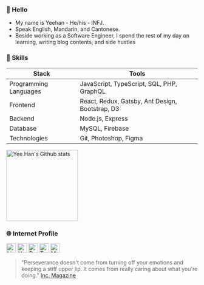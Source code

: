 ### 👋 Hello 

- My name is Yeehan - He/his - INFJ.
- Speak English, Mandarin, and Cantonese.
- Beside working as a Software Engineer, I spend the rest of my day on learning, writing blog contents, and side hustles

### 🍳 Skills

<div>
  <table>
    <thead>
      <tr><th> Stack <th> Tools
    </thead>
    <tbody>
      <tr> <td> Programming Languages <td> JavaScript, TypeScript, SQL, PHP, GraphQL
      <tr> <td> Frontend <td> React, Redux, Gatsby, Ant Design, Bootstrap, D3
      <tr> <td> Backend <td> Node.js, Express
      <tr> <td> Database <td> MySQL, Firebase
      <tr> <td> Technologies <td> Git, Photoshop, Figma
  </table>
</div>

<div>
  <a href="https://github.com/cyeehan/cyeehan">
    <img src="https://my-stats-dxc5zyis5.vercel.app/api?username=cyeehan&show_icons=true&theme=default&count_private=true&include_all_commits=true&hide=issues" alt="Yee Han's Github stats" height="188" />
  </a>
</div>

### 🌐 Internet Profile

<!-- 1. LinkedIn -->
<!-- 2. Hashnode -->
<!-- 3. Dev.to -->
<!-- 4. Twitter -->
<!-- 5. More -->
<a href="https://www.linkedin.com/in/cyeehan/"><img alt="LinkedIn" src="https://img.shields.io/badge/-LinkedIn-0A66C2?&style=flat-square&&logo=linkedin&logoColor=white" height="25" /></a>
<a href="https://hashnode.com/@cyeehan"><img alt="Hashnode" src="https://img.shields.io/badge/-Hashnode-2962FF?&style=flat-square&&logo=hashnode&logoColor=white" height="25" /></a>
<a href="https://dev.to/cyeehan"><img alt="Dev.to" src="https://img.shields.io/badge/-Dev.to-0A0A0A?&style=flat-square&&logo=dev.to&logoColor=white" height="25" /></a>
<a href="https://twitter.com/cyeehannn"><img alt="Twitter" src="https://img.shields.io/badge/-Twitter-1DA1F2?&style=flat-square&&logo=twitter&logoColor=white" height="25" /></a>
<a href="https://www.google.com/search?q=yee+han+chung"><img alt="More" src="https://img.shields.io/badge/-More-DB4437?&style=flat-square&&logo=google&logoColor=white" height="25" /></a>

> "Perseverance doesn't come from turning off your emotions and keeping a stiff upper lip. It comes from really caring about what you're doing." [Inc. Magazine](https://www.inc.com/jessica-stillman/leadership-tips-stress-burnout-health-care.html)

<!-- Buy me a coffee -->
<!-- *Your support matters* <br/>
<a href="https://www.buymeacoffee.com/cyeehan"><img alt="Buy Me a Coffee" src="https://img.shields.io/badge/-Buy%20Me%20A%20Coffee-ffdd00?&style=flat-square&&logo=buy%20me%20a%20coffee&logoColor=black" height="25" /></a> -->
